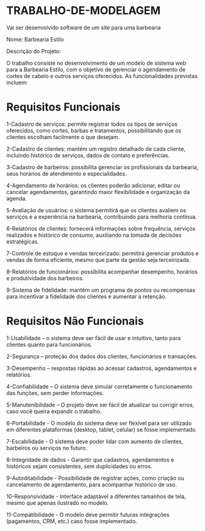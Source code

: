 # TRABALHO-DE-MODELAGEM
Vai ser desenvolvido software de um site para uma barbearia

Nome: Barbearia Estilo

Descrição do Projeto: 

O trabalho consiste no desenvolvimento de um modelo de sistema web para a Barbearia Estilo,
com o objetivo de gerenciar o agendamento de cortes de cabelo e outros serviços oferecidos.
As funcionalidades previstas incluem:

# Requisitos Funcionais
1-Cadastro de serviços: permite registrar todos os tipos de serviços oferecidos, como cortes, barbas e tratamentos, possibilitando que os clientes escolham facilmente o que desejam. 

2-Cadastro de clientes: mantém um registro detalhado de cada cliente, incluindo histórico de serviços, dados de contato e preferências.

3-Cadastro de barbeiros: possibilita gerenciar os profissionais da barbearia, seus horários de atendimento e especialidades.

4-Agendamento de horários: os clientes poderão adicionar, editar ou cancelar agendamentos, garantindo maior flexibilidade e organização da agenda.

5-Avaliação de usuários: o sistema permitirá que os clientes avaliem os serviços e a experiência na barbearia, contribuindo para melhoria contínua.

6-Relatórios de clientes: fornecerá informações sobre frequência, serviços realizados e histórico de consumo, auxiliando na tomada de decisões estratégicas.

7-Controle de estoque e vendas terceirizado: permitirá gerenciar produtos e vendas de forma eficiente, mesmo que parte da gestão seja terceirizada.

8-Relatórios de funcionários: possibilita acompanhar desempenho, horários e produtividade dos barbeiros.

9-Sistema de fidelidade: mantém um programa de pontos ou recompensas para incentivar a fidelidade dos clientes e aumentar a retenção.

# Requisitos Não Funcionais 

1-Usabilidade – o sistema deve ser fácil de usar e intuitivo, tanto para clientes quanto para funcionários.

2-Segurança – proteção dos dados dos clientes, funcionários e transações.

3-Desempenho – respostas rápidas ao acessar cadastros, agendamentos e relatórios.

4-Confiabilidade – O sistema deve simular corretamente o funcionamento das funções, sem perder informações.

5-Manutenibilidade – O projeto deve ser fácil de atualizar ou corrigir erros, caso você queira expandir o trabalho.

6-Portabilidade - O modelo do sistema deve ser flexível para ser utilizado em diferentes plataformas (desktop, tablet, celular) se fosse implementado.

7-Escabilidade - O sistema deve poder lidar com aumento de clientes, barbeiros ou serviços no futuro.

8-Integridade de dados - Garantir que cadastros, agendamentos e históricos sejam consistentes, sem duplicidades ou erros.

9-Autoditabilidade - Possibilidade de registrar ações, como criação ou cancelamento de agendamento, para acompanhar histórico de uso.

10-Responsividade  - Interface adaptável a diferentes tamanhos de tela, mesmo que apenas ilustrado no modelo.

11-Compatibilidade - O modelo deve permitir futuras integrações (pagamentos, CRM, etc.) caso fosse implementado.

